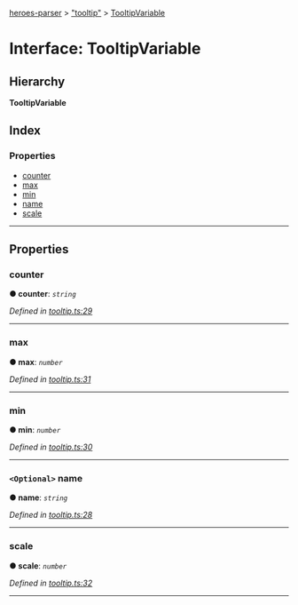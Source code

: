 [heroes-parser](../README.md) > ["tooltip"](../modules/_tooltip_.md) > [TooltipVariable](../interfaces/_tooltip_.tooltipvariable.md)

# Interface: TooltipVariable

## Hierarchy

**TooltipVariable**

## Index

### Properties

* [counter](_tooltip_.tooltipvariable.md#counter)
* [max](_tooltip_.tooltipvariable.md#max)
* [min](_tooltip_.tooltipvariable.md#min)
* [name](_tooltip_.tooltipvariable.md#name)
* [scale](_tooltip_.tooltipvariable.md#scale)

---

## Properties

<a id="counter"></a>

###  counter

**● counter**: *`string`*

*Defined in [tooltip.ts:29](https://github.com/joeistas/heroes-parser/blob/3b278f6/src/tooltip.ts#L29)*

___
<a id="max"></a>

###  max

**● max**: *`number`*

*Defined in [tooltip.ts:31](https://github.com/joeistas/heroes-parser/blob/3b278f6/src/tooltip.ts#L31)*

___
<a id="min"></a>

###  min

**● min**: *`number`*

*Defined in [tooltip.ts:30](https://github.com/joeistas/heroes-parser/blob/3b278f6/src/tooltip.ts#L30)*

___
<a id="name"></a>

### `<Optional>` name

**● name**: *`string`*

*Defined in [tooltip.ts:28](https://github.com/joeistas/heroes-parser/blob/3b278f6/src/tooltip.ts#L28)*

___
<a id="scale"></a>

###  scale

**● scale**: *`number`*

*Defined in [tooltip.ts:32](https://github.com/joeistas/heroes-parser/blob/3b278f6/src/tooltip.ts#L32)*

___

